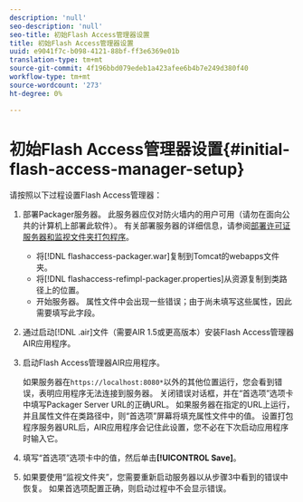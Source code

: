```yaml
---
description: 'null'
seo-description: 'null'
seo-title: 初始Flash Access管理器设置
title: 初始Flash Access管理器设置
uuid: e9041f7c-b098-4121-88bf-ff3e6369e01b
translation-type: tm+mt
source-git-commit: 4f196bbd079edeb1a423afee6b4b7e249d380f40
workflow-type: tm+mt
source-wordcount: '273'
ht-degree: 0%

---
```



# 初始Flash Access管理器设置{#initial-flash-access-manager-setup}

请按照以下过程设置Flash Access管理器：

1. 部署Packager服务器。 此服务器应仅对防火墙内的用户可用（请勿在面向公共的计算机上部署此软件）。 有关部署服务器的详细信息，请参阅[部署许可证服务器和监视文件夹打包程序](../../aaxs-reference-implementations/deploying-license-server-and-wfp/deploying-license-server-wfp-overview.md)。

   * 将[!DNL flashaccess-packager.war]复制到Tomcat的webapps文件夹。
   * 将[!DNL flashaccess-refimpl-packager.properties]从资源复制到类路径上的位置。
   * 开始服务器。 属性文件中会出现一些错误；由于尚未填写这些属性，因此需要填写此字段。

1. 通过启动[!DNL .air]文件（需要AIR 1.5或更高版本）安装Flash Access管理器AIR应用程序。
1. 启动Flash Access管理器AIR应用程序。

   如果服务器在`https://localhost:8080*`以外的其他位置运行，您会看到错误，表明应用程序无法连接到服务器。 关闭错误对话框，并在“首选项”选项卡中填写Packager Server URL的正确URL。 如果服务器在指定的URL上运行，并且属性文件在类路径中，则“首选项”屏幕将填充属性文件中的值。 设置打包程序服务器URL后，AIR应用程序会记住此设置，您不必在下次启动应用程序时输入它。
1. 填写“首选项”选项卡中的值，然后单击&#x200B;**[!UICONTROL Save]**。
1. 如果要使用“监视文件夹”，您需要重新启动服务器以从步骤3中看到的错误中恢复。 如果首选项配置正确，则启动过程中不会显示错误。

